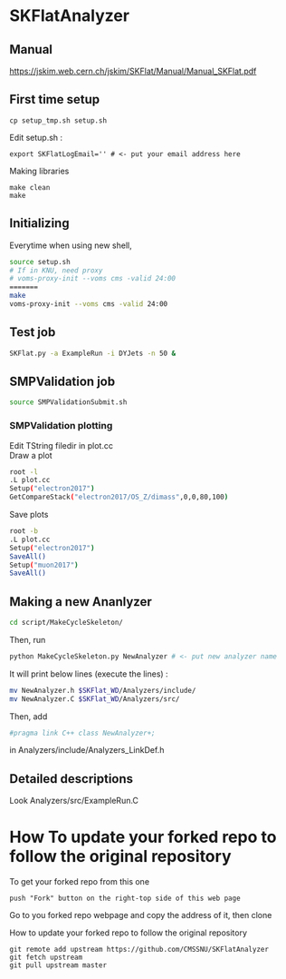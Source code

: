 # SKFlatAnalyzer

## Manual

https://jskim.web.cern.ch/jskim/SKFlat/Manual/Manual_SKFlat.pdf

## First time setup
```
cp setup_tmp.sh setup.sh
```

Edit setup.sh :
```
export SKFlatLogEmail='' # <- put your email address here
```

Making libraries
```
make clean
make
```

## Initializing
Everytime when using new shell,
```bash
source setup.sh
# If in KNU, need proxy
# voms-proxy-init --voms cms -valid 24:00
=======
make
voms-proxy-init --voms cms -valid 24:00
```

## Test job
```bash
SKFlat.py -a ExampleRun -i DYJets -n 50 &
```

## SMPValidation job
```bash
source SMPValidationSubmit.sh
```

### SMPValidation plotting
Edit TString filedir in plot.cc  
Draw a plot
```bash
root -l
.L plot.cc
Setup("electron2017")
GetCompareStack("electron2017/OS_Z/dimass",0,0,80,100)
```
Save plots
```bash
root -b
.L plot.cc
Setup("electron2017")
SaveAll()
Setup("muon2017")
SaveAll()
```

## Making a new Ananlyzer
```bash
cd script/MakeCycleSkeleton/
```
Then, run
```bash
python MakeCycleSkeleton.py NewAnalyzer # <- put new analyzer name
```
It will print below lines (execute the lines) :
```bash
mv NewAnalyzer.h $SKFlat_WD/Analyzers/include/
mv NewAnalyzer.C $SKFlat_WD/Analyzers/src/
```

Then, add
```bash
#pragma link C++ class NewAnalyzer+;
```
in Analyzers/include/Analyzers_LinkDef.h

## Detailed descriptions

Look Analyzers/src/ExampleRun.C

# How To update your forked repo to follow the original repository

To get your forked repo from this one
```
push "Fork" button on the right-top side of this web page
```

Go to you forked repo webpage and copy the address of it, then clone

How to update your forked repo to follow the original repository
```
git remote add upstream https://github.com/CMSSNU/SKFlatAnalyzer
git fetch upstream
git pull upstream master
```
